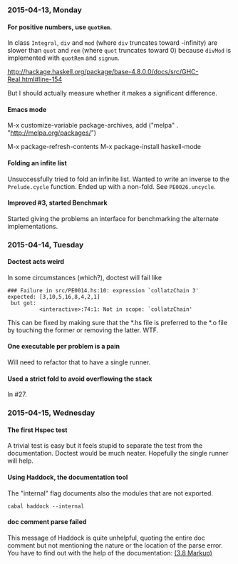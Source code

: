 ### 2015-04-13, Monday

#### For positive numbers, use `quotRem`.

In class `Integral`, `div` and `mod` (where `div` truncates toward -infinity)
are slower than `quot` and `rem` (where `quot` truncates toward 0)
because `divMod` is implemented with `quotRem` and `signum`.

http://hackage.haskell.org/package/base-4.8.0.0/docs/src/GHC-Real.html#line-154

But I should actually measure whether it makes a significant difference.

#### Emacs mode

M-x customize-variable package-archives,
add ("melpa" . "http://melpa.org/packages/")

M-x package-refresh-contents
M-x package-install haskell-mode

#### Folding an infite list

Unsuccessfully tried to fold an infinite list. Wanted to write an inverse to
the `Prelude.cycle` function. Ended up with a non-fold. See `PE0026.uncycle`.

#### Improved #3, started Benchmark

Started giving the problems an interface for benchmarking the alternate
implementations.

### 2015-04-14, Tuesday

#### Doctest acts weird

In some circumstances (which?), doctest will fail like

    ### Failure in src/PE0014.hs:10: expression `collatzChain 3'
    expected: [3,10,5,16,8,4,2,1]
     but got:
              <interactive>:74:1: Not in scope: `collatzChain'

This can be fixed by making sure that the *.hs file is preferred to the *.o
file by touching the former or removing the latter. WTF.

#### One executable per problem is a pain

Will need to refactor that to have a single runner.

#### Used a strict fold to avoid overflowing the stack

In #27.

### 2015-04-15, Wednesday

#### The first Hspec test

A trivial test is easy but it feels stupid to separate the test from the
documentation. Doctest would be much neater. Hopefully the single runner will
help.

#### Using Haddock, the documentation tool

The "internal" flag documents also the modules that are not exported.

    cabal haddock --internal

#### doc comment parse failed

This message of Haddock is quite unhelpful, quoting the entire doc comment but
not mentioning the nature or the location of the parse error. You have to find
out with the help of the documentation:
[(3.8 Markup)](https://www.haskell.org/haddock/doc/html/ch03s08.htm)
